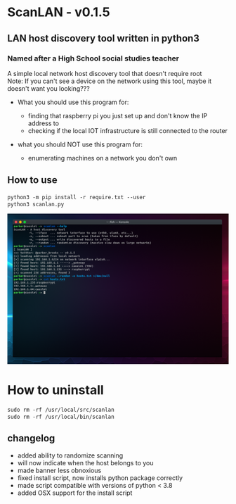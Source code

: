 # ScanLAN - v0.1.5
## LAN host discovery tool written in python3
### Named after a High School social studies teacher

A simple local network host discovery tool that doesn't require root\
Note: If you can't see a device on the network using this tool, maybe it
doesn't want you looking???

* What you should use this program for:
  - finding that raspberry pi you just set up and don't know the IP address to
  - checking if the local IOT infrastructure is still connected to the router

* what you should NOT use this program for:
  - enumerating machines on a network you don't own

## How to use
```
python3 -m pip install -r require.txt --user
python3 scanlan.py
```

![Demo Image](img/demo.png)

# How to uninstall
```
sudo rm -rf /usr/local/src/scanlan
sudo rm -rf /usr/local/bin/scanlan
```

## changelog
- added ability to randomize scanning
- will now indicate when the host belongs to you
- made banner less obnoxious
- fixed install script, now installs python package correctly
- made script compatible with versions of python < 3.8
- added OSX support for the install script
